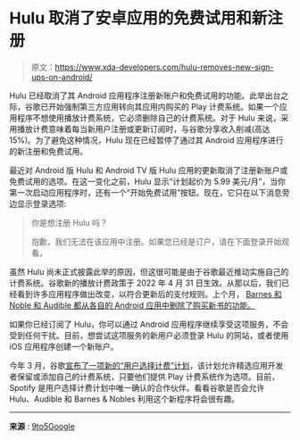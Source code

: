 # Hulu 取消了安卓应用的免费试用和新注册

> 原文：<https://www.xda-developers.com/hulu-removes-new-sign-ups-on-android/>

Hulu 已经取消了其 Android 应用程序注册新账户和免费试用的功能。此举出台之际，谷歌已开始强制第三方应用转向其应用内购买的 Play 计费系统。如果一个应用程序不想使用播放计费系统，它必须删除自己的计费系统。对于 Hulu 来说，采用播放计费意味着每当新用户注册或更新订阅时，与谷歌分享收入削减(高达 15%)。为了避免这种情况，Hulu 现在已经暂停了通过其 Android 应用程序进行的新注册和免费试用。

最近对 Android 版 Hulu 和 Android TV 版 Hulu 应用的更新取消了注册新账户或免费试用的选项。在这一变化之前，Hulu 显示“计划起价为 5.99 美元/月”，当你第一次启动应用程序时，还有一个“开始免费试用”按钮。现在，它只在以下消息旁边显示登录选项:

> 你是想注册 Hulu 吗？
> 
> 抱歉，我们无法在该应用中注册。如果您已经是订户，请在下面登录开始观看。

虽然 Hulu 尚未正式披露此举的原因，但这很可能是由于谷歌最近推动实施自己的计费系统。谷歌新的播放计费政策于 2022 年 4 月 31 日生效。从那以后，我们已经看到许多应用程序做出改变，以符合更新后的支付规则。上个月， [Barnes 和 Noble 和 Audible 都从各自的 Android 应用中删除了购买新书的功能。](https://www.xda-developers.com/audible-nook-android-billing-update/)

如果你已经订阅了 Hulu，你可以通过 Android 应用程序继续享受这项服务，不会受到任何干扰。目前，想尝试这项服务的新用户必须登录 Hulu 的网站，或者使用 iOS 应用程序创建一个新账户。

今年 3 月，谷歌[宣布了一项新的“用户选择计费”计划](https://www.xda-developers.com/google-backtracks-on-plan-to-force-all-android-apps-to-use-play-billing/)，该计划允许精选应用开发者保留或添加自己的计费系统，只要他们提供 Play 计费系统作为选项。目前，Spotify 是用户选择计费计划中唯一确认的合作伙伴。看看谷歌是否会允许 Hulu、Audible 和 Barnes & Nobles 利用这个新程序将会很有趣。

* * *

**来源** : [9to5Google](https://9to5google.com/2022/04/29/hulu-android-free-trial-sign-up-removal/)
